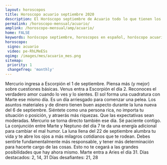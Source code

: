 ```yaml
---
layout: horoscopos
title: Horoscopo acuario septiembre 2020
description: El Horóscopo septiembre de Acuario todo lo que tienen los astros preparados para este mes, amor, trabajo, familia. Todo sobre astrologia, tarot, predicciones. Horoscopo gratis en español, predicciones y astrología.
permalink: /horoscopo-mensual/acuario/
amplink: /horoscopo-mensual/amp/acuario/
home: FALSE
keywords: horóscopo septiembre, horoscopos en español, horóscopo acuario septiembre , horóscopo esperanza gracia, horoscop, horóscopos gratis, horoscopo acuario, Tarot, Astrologia, Zodíaco, acuario, horoscopo gratis, horoscopo del mes 
horoscopo:
 signo: acuario
 video: pe-RhLMeESs 
ogimg: /images/mes/acuario_mes.png
sitemap:
 priority: 1
 changefreq: 'monthly'
---
```



Mercurio ingresa a Escorpión el 1 de septiembre. Piensa más (y mejor) sobre cuestiones básicas. Venus entra a Escorpión el día 2. Reconoces el verdadero amor cuando lo ves y lo sientes. El sol forma una cuadratura con Marte ese mismo día. Es un día arriesgado para comenzar una pelea. 
Los asuntos materiales y de dinero tienen buen aspecto durante la luna nueva del 6 de septiembre. Siéntete como una persona rica, no importa tu situación o posición, y atraerás más riquezas. Que las expectativas sean moderadas. Mercurio se torna directo también ese día. Sé paciente contigo. 
La conjunción entre Marte y Neptuno del día 7 te da una energía adicional para cambiar el mal humor. La luna llena del 22 de septiembre alumbra tu vida y te abre los ojos a más milagros cotidianos que te rodean. Debes sentirte fundamentalmente más responsable, y tener más determinación para hacerte cargo de las cosas. Esto no te cegará a las grandes posibilidades que hay ahora mismo. 
Marte entra a Aries el día 31.
Días destacados: 2, 14, 31
Días desafiantes: 21, 28

